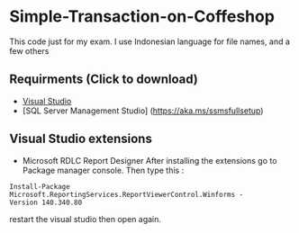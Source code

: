 # Simple-Transaction-on-Coffeshop
This code just for my exam.
I use Indonesian language for file names, and a few others

## Requirments (Click to download)
- [Visual Studio](https://visualstudio.microsoft.com/downloads/)
- [SQL Server Management Studio] (https://aka.ms/ssmsfullsetup)

## Visual Studio extensions
- Microsoft RDLC Report Designer
After installing the extensions go to Package manager console. Then type this :
```
Install-Package Microsoft.ReportingServices.ReportViewerControl.Winforms -Version 140.340.80
```
restart the visual studio then open again.
